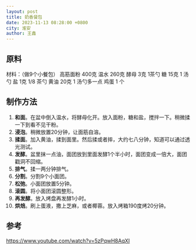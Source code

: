```yaml
---
layout: post
title: 奶香餐包
date: 2023-11-13 08:28:00 +0800
city: 淮安
author: 王鑫
---
```


## 原料

材料：（做9个小餐包）
高筋面粉 400克
温水 260克
酵母 3克 1茶勺
糖 15克 1 汤勺
盐 1克  1/8 茶勺
黄油 20克 1 汤勺多一点
鸡蛋 1 个

## 制作方法

1. **和面**。在盆中倒入温水，将酵母化开。放入面粉，糖和盐，搅拌一下。稍微揉一下到看不见干粉。
2. **浸泡**。稍微放置20分钟，让面筋自溶。
3. **揉面**。加入黄油，揉到面里。然后揉或者摔，大约七八分钟，知道可以通过透光测试。
4. **发酵**。盆里抹一点油，面团放到里面发酵1个半小时，面团变成一倍大，面团戳洞不回缩。
5. **排气**。揉一两分钟排气。
6. **分割**。分割9个小面团。
7. **松弛**。小面团放置5分钟。
8. **滚圆**。将小面团滚圆整形。
9. **再发酵**。放入烤盘再发酵1小时。
10. **烘焙**。刷上蛋液，撒上芝麻，或者椰蓉。放入烤箱190度烤20分钟。

## 参考

https://www.youtube.com/watch?v=5zPqwH8AqXI
